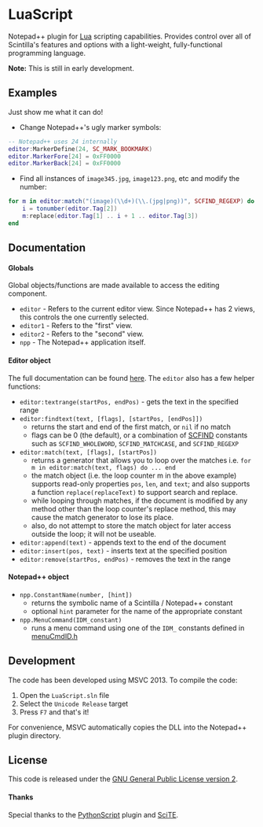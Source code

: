 # LuaScript
Notepad++ plugin for [Lua](http://www.lua.org/) scripting capabilities. Provides control over all of Scintilla's features and options with a light-weight, fully-functional programming language.

**Note:** This is still in early development.

## Examples
Just show me what it can do!

- Change Notepad++'s ugly marker symbols:
```lua
-- Notepad++ uses 24 internally
editor:MarkerDefine(24, SC_MARK_BOOKMARK)
editor.MarkerFore[24] = 0xFF0000
editor.MarkerBack[24] = 0xFF0000
```

- Find all instances of `image345.jpg`, `image123.png`, etc and modify the number:
```lua
for m in editor:match("(image)(\\d+)(\\.(jpg|png))", SCFIND_REGEXP) do
    i = tonumber(editor.Tag[2])
    m:replace(editor.Tag[1] .. i + 1 .. editor.Tag[3])
end
```

## Documentation
#### Globals
Global objects/functions are made available to access the editing component.
 - `editor` - Refers to the current editor view. Since Notepad++ has 2 views, this controls the one currently selected.
  - `editor1` - Refers to the "first" view.
  - `editor2` - Refers to the "second" view.
 - `npp` - The Notepad++ application itself.

#### Editor object
The full documentation can be found [here](/doc/doc.md). The `editor` also has a few helper functions:
- `editor:textrange(startPos, endPos)` - gets the text in the specified range
- `editor:findtext(text, [flags], [startPos, [endPos]])`
    - returns the start and end of the first match, or `nil` if no match
    - flags can be 0 (the default), or a combination of [SCFIND](http://www.scintilla.org/ScintillaDoc.html#searchFlags) constants such as `SCFIND_WHOLEWORD`, `SCFIND_MATCHCASE`, and `SCFIND_REGEXP`
- `editor:match(text, [flags], [startPos])`
    - returns a generator that allows you to loop over the matches i.e. `for m in editor:match(text, flags) do ... end`
    - the match object (i.e. the loop counter m in the above example) supports read-only properties `pos`, `len`, and `text`; and also supports a function `replace(replaceText)` to support search and replace.
    - while looping through matches, if the document is modified by any method other than the loop counter's replace method, this may cause the match generator to lose its place.
    - also, do not attempt to store the match object for later access outside the loop; it will not be useable.
- `editor:append(text)` - appends text to the end of the document
- `editor:insert(pos, text)` - inserts text at the specified position
- `editor:remove(startPos, endPos)` - removes the text in the range

#### Notepad++ object
- `npp.ConstantName(number, [hint])`
    - returns the symbolic name of a Scintilla / Notepad++ constant
    - optional `hint` parameter for the name of the appropriate constant
- `npp.MenuCommand(IDM_constant)`
    - runs a menu command using one of the `IDM_` constants defined in [menuCmdID.h](/Npp/menuCmdID.h)

## Development
The code has been developed using MSVC 2013. To compile the code:

1. Open the `LuaScript.sln` file
2. Select the `Unicode Release` target
3. Press `F7` and that's it!

For convenience, MSVC automatically copies the DLL into the Notepad++ plugin directory. 

## License
This code is released under the [GNU General Public License version 2](http://www.gnu.org/licenses/gpl-2.0.txt).

#### Thanks
Special thanks to the [PythonScript](https://github.com/bruderstein/PythonScript) plugin and [SciTE](http://www.scintilla.org/SciTE.html).

